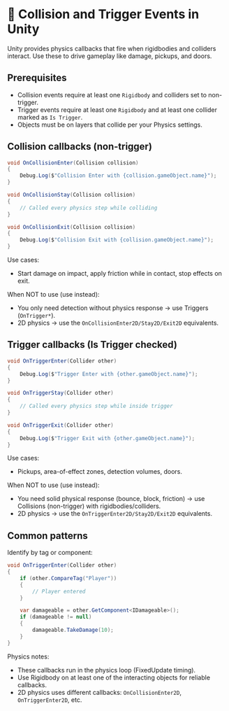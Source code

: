 # 🧱 Collision and Trigger Events in Unity

Unity provides physics callbacks that fire when rigidbodies and colliders interact. Use these to drive gameplay like damage, pickups, and doors.

## Prerequisites

- Collision events require at least one `Rigidbody` and colliders set to non-trigger.
- Trigger events require at least one `Rigidbody` and at least one collider marked as `Is Trigger`.
- Objects must be on layers that collide per your Physics settings.

## Collision callbacks (non-trigger)

```csharp
void OnCollisionEnter(Collision collision)
{
    Debug.Log($"Collision Enter with {collision.gameObject.name}");
}

void OnCollisionStay(Collision collision)
{
    // Called every physics step while colliding
}

void OnCollisionExit(Collision collision)
{
    Debug.Log($"Collision Exit with {collision.gameObject.name}");
}
```

Use cases:

- Start damage on impact, apply friction while in contact, stop effects on exit.

When NOT to use (use instead):

- You only need detection without physics response → use Triggers (`OnTrigger*`).
- 2D physics → use the `OnCollisionEnter2D/Stay2D/Exit2D` equivalents.

## Trigger callbacks (Is Trigger checked)

```csharp
void OnTriggerEnter(Collider other)
{
    Debug.Log($"Trigger Enter with {other.gameObject.name}");
}

void OnTriggerStay(Collider other)
{
    // Called every physics step while inside trigger
}

void OnTriggerExit(Collider other)
{
    Debug.Log($"Trigger Exit with {other.gameObject.name}");
}
```

Use cases:

- Pickups, area-of-effect zones, detection volumes, doors.

When NOT to use (use instead):

- You need solid physical response (bounce, block, friction) → use Collisions (non-trigger) with rigidbodies/colliders.
- 2D physics → use the `OnTriggerEnter2D/Stay2D/Exit2D` equivalents.

## Common patterns

Identify by tag or component:

```csharp
void OnTriggerEnter(Collider other)
{
    if (other.CompareTag("Player"))
    {
        // Player entered
    }

    var damageable = other.GetComponent<IDamageable>();
    if (damageable != null)
    {
        damageable.TakeDamage(10);
    }
}
```

Physics notes:

- These callbacks run in the physics loop (FixedUpdate timing).
- Use Rigidbody on at least one of the interacting objects for reliable callbacks.
- 2D physics uses different callbacks: `OnCollisionEnter2D`, `OnTriggerEnter2D`, etc.
